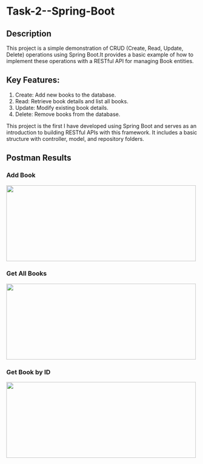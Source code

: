 # Task-2--Spring-Boot
## Description
This project is a simple demonstration of CRUD (Create, Read, Update, Delete) operations using Spring Boot.It provides
a basic example of how to implement these operations with a RESTful API for managing Book entities.

## Key Features:
  1) Create: Add new books to the database.
  2) Read: Retrieve book details and list all books.
  3) Update: Modify existing book details.
  4) Delete: Remove books from the database.
  
This project is the first I have developed using Spring Boot and serves as an introduction to building RESTful APIs with
this framework. It includes a basic structure with controller, model, and repository folders.

## Postman Results
### Add Book
<div>
  <img src ="https://github.com/user-attachments/assets/818f711c-f301-4317-a2b7-266f13a33b4" width="500" height="200">    
</div>

### Get All Books
<div>
  <img src ="https://github.com/user-attachments/assets/d97ac34b-3658-48cb-9324-966c9ae1bcb5" width="500" height="200">    
</div>

### Get Book by ID
<div>
  <img src ="https://github.com/user-attachments/assets/cde19c97-eb93-4cd7-ba06-24ed09e6f93a" width="500" height="200">    
</div>



